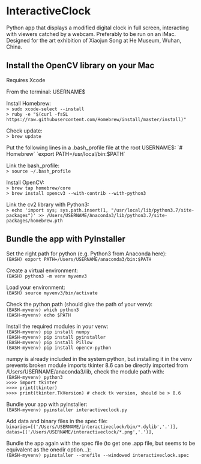 # InteractiveClock
Python app that displays a modified digital clock in full screen, interacting with viewers catched by a webcam. Preferably to be run on an iMac. Designed for the art exhibition of Xiaojun Song at He Museum, Wuhan, China.

Install the OpenCV library on your Mac
--------------------------------------
Requires Xcode

From the terminal: USERNAME$

Install Homebrew:  
`> sudo xcode-select --install`  
`> ruby -e "$(curl -fsSL 	https://raw.githubusercontent.com/Homebrew/install/master/install)"`

Check update:  
`> brew update`

Put the following lines in a .bash_profile file at the root USERNAME$:  
`# Homebrew`  
`export PATH=/usr/local/bin:$PATH`

Link the bash_profile:  
`> source ~/.bash_profile`

Install OpenCV:  
`> brew tap homebrew/core`  
`> brew install opencv3 --with-contrib --with-python3`

Link the cv2 library with Python3:  
`> echo 'import sys; sys.path.insert(1, "/usr/local/lib/python3.7/site-packages")' >> /Users/USERNAME/Anaconda3/lib/python3.7/site-packages/homebrew.pth`

Bundle the app with PyInstaller
-------------------------------
Set the right path for python (e.g. Python3 from Anaconda here):  
`(BASH) export PATH=/Users/USERNAME/anaconda3/bin:$PATH`

Create a virtual environment:  
`(BASH) python3 -m venv myvenv3`

Load your environment:  
`(BASH) source myvenv3/bin/activate`

Check the python path (should give the path of your venv):  
`(BASH-myvenv) which python3`  
`(BASH-myvenv) echo $PATH`

Install the required modules in your venv:  
`(BASH-myvenv) pip install numpy`  
`(BASH-myvenv) pip install pyinstaller`  
`(BASH-myvenv) pip install Pillow`  
`(BASH-myvenv) pip install opencv-python` 

numpy is already included in the system python, but installing it in the venv prevents broken module imports
tkinter 8.6 can be directly imported from /Users/USERNAME/anaconda3/lib, check the module path with:  
`(BASH-myvenv) python3`  
`>>>> import tkinter`  
`>>>> print(tkinter)`  
`>>>> print(tkinter.TkVersion) # check tk version, should be > 8.6`

Bundle your app with pyinstaller:  
`(BASH-myvenv) pyinstaller interactiveclock.py`

Add data and binary files in the spec file:  
`binaries=[('/Users/USERNAME/interactiveclock/bin/*.dylib','.')],`  
`datas=[('/Users/USERNAME/interactiveclock/*.png','.')],`

Bundle the app again with the spec file (to get one .app file, but seems to be equivalent as the onedir option...):  
`(BASH-myvenv) pyinstaller --onefile --windowed interactiveclock.spec`
